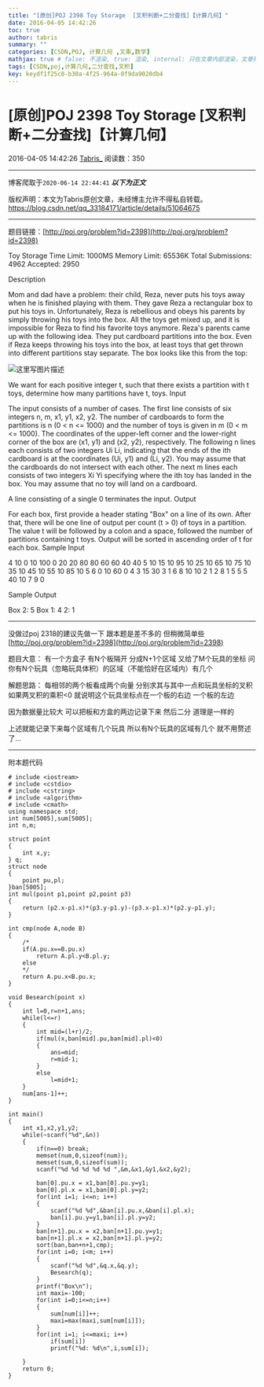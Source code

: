 ```yaml
---
title: "[原创]POJ 2398 Toy Storage  [叉积判断+二分查找]【计算几何】"
date: 2016-04-05 14:42:26
toc: true
author: tabris
summary: ""
categories: [CSDN,POJ, 计算几何 ,叉乘,数学]
mathjax: true # false: 不渲染, true: 渲染, internal: 只在文章内部渲染，文章列表中不渲染
tags: [CSDN,poj,计算几何,二分查找,叉积]
key: keydf1f25c0-b30a-4f25-964a-0f9da9028db4
---
```


# [原创]POJ 2398 Toy Storage  [叉积判断+二分查找]【计算几何】

2016-04-05 14:42:26  [Tabris_](https://me.csdn.net/qq_33184171) 阅读数：350

---

博客爬取于`2020-06-14 22:44:41`
***以下为正文***

版权声明：本文为Tabris原创文章，未经博主允许不得私自转载。
https://blog.csdn.net/qq_33184171/article/details/51064675

<!-- more -->

---

题目链接：[http://poj.org/problem?id=2398](http://poj.org/problem?id=2398)

Toy Storage
Time Limit: 1000MS  Memory Limit: 65536K 
Total Submissions: 4962  Accepted: 2950 

Description

Mom and dad have a problem: their child, Reza, never puts his toys away when he is finished playing with them. They gave Reza a rectangular box to put his toys in. Unfortunately, Reza is rebellious and obeys his parents by simply throwing his toys into the box. All the toys get mixed up, and it is impossible for Reza to find his favorite toys anymore. 
Reza's parents came up with the following idea. They put cardboard partitions into the box. Even if Reza keeps throwing his toys into the box, at least toys that get thrown into different partitions stay separate. The box looks like this from the top: 

![这里写图片描述](http://poj.org/images/2398_1.jpg)

We want for each positive integer t, such that there exists a partition with t toys, determine how many partitions have t, toys.
Input

The input consists of a number of cases. The first line consists of six integers n, m, x1, y1, x2, y2. The number of cardboards to form the partitions is n (0 < n <= 1000) and the number of toys is given in m (0 < m <= 1000). The coordinates of the upper-left corner and the lower-right corner of the box are (x1, y1) and (x2, y2), respectively. The following n lines each consists of two integers Ui Li, indicating that the ends of the ith cardboard is at the coordinates (Ui, y1) and (Li, y2). You may assume that the cardboards do not intersect with each other. The next m lines each consists of two integers Xi Yi specifying where the ith toy has landed in the box. You may assume that no toy will land on a cardboard. 

A line consisting of a single 0 terminates the input.
Output

For each box, first provide a header stating "Box" on a line of its own. After that, there will be one line of output per count (t > 0) of toys in a partition. The value t will be followed by a colon and a space, followed the number of partitions containing t toys. Output will be sorted in ascending order of t for each box.
Sample Input

4 10 0 10 100 0
20 20
80 80
60 60
40 40
5 10
15 10
95 10
25 10
65 10
75 10
35 10
45 10
55 10
85 10
5 6 0 10 60 0
4 3
15 30
3 1
6 8
10 10
2 1
2 8
1 5
5 5
40 10
7 9
0

Sample Output

Box
2: 5
Box
1: 4
2: 1


--------------

没做过poj 2318的建议先做一下  跟本题是差不多的 但稍微简单些    [http://poj.org/problem?id=2398](http://poj.org/problem?id=2398)


题目大意： 有一个方盒子 有N个板隔开 分成N+1个区域 
又给了M个玩具的坐标 问你有N个玩具（忽略玩具体积）的区域（不能恰好在区域内）有几个 

解题思路： 每相邻的两个板看成两个向量 分别求其与其中一点和玩具坐标的叉积 如果两叉积的乘积<0 就说明这个玩具坐标点在一个板的右边 一个板的左边

因为数据量比较大 可以把板和方盒的两边记录下来 然后二分 道理是一样的

上述就能记录下来每个区域有几个玩具 
所以有N个玩具的区域有几个 就不用赘述了...

------------------

附本题代码

```
# include <iostream>
# include <cstdio>
# include <cstring>
# include <algorithm>
# include <cmath>
using namespace std;
int num[5005],sum[5005];
int n,m;

struct point
{
    int x,y;
} q;
struct node
{
    point pu,pl;
}ban[5005];
int mul(point p1,point p2,point p3)
{
    return (p2.x-p1.x)*(p3.y-p1.y)-(p3.x-p1.x)*(p2.y-p1.y);
}

int cmp(node A,node B)
{
    /*
    if(A.pu.x==B.pu.x)
        return A.pl.y<B.pl.y;
    else
    */
    return A.pu.x<B.pu.x;
}

void Besearch(point x)
{
    int l=0,r=n+1,ans;
    while(l<=r)
    {
        int mid=(l+r)/2;
        if(mul(x,ban[mid].pu,ban[mid].pl)<0)
        {
            ans=mid;
            r=mid-1;
        }
        else
            l=mid+1;
    }
    num[ans-1]++;
}

int main()
{
    int x1,x2,y1,y2;
    while(~scanf("%d",&n))
    {
        if(n==0) break;
        memset(num,0,sizeof(num));
        memset(sum,0,sizeof(sum));
        scanf("%d %d %d %d %d ",&m,&x1,&y1,&x2,&y2);

        ban[0].pu.x = x1,ban[0].pu.y=y1;
        ban[0].pl.x = x1,ban[0].pl.y=y2;
        for(int i=1; i<=n; i++)
        {
            scanf("%d %d",&ban[i].pu.x,&ban[i].pl.x);
            ban[i].pu.y=y1,ban[i].pl.y=y2;
        }
        ban[n+1].pu.x = x2,ban[n+1].pu.y=y1;
        ban[n+1].pl.x = x2,ban[n+1].pl.y=y2;
        sort(ban,ban+n+1,cmp);
        for(int i=0; i<m; i++)
        {
            scanf("%d %d",&q.x,&q.y);
            Besearch(q);
        }
        printf("Box\n");
        int maxi=-100;
        for(int i=0;i<=n;i++)
        {
            sum[num[i]]++;
            maxi=max(maxi,sum[num[i]]);
        }
        for(int i=1; i<=maxi; i++)
            if(sum[i])
            printf("%d: %d\n",i,sum[i]);

    }
    return 0;
}

```
